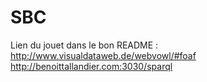 # SBC

Lien du jouet dans le bon README : http://www.visualdataweb.de/webvowl/#foaf
http://benoittallandier.com:3030/sparql

